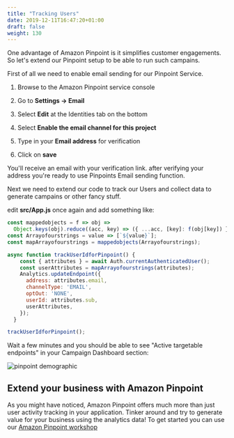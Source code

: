 ```yaml
---
title: "Tracking Users"
date: 2019-12-11T16:47:20+01:00
draft: false
weight: 130
---
```


One advantage of Amazon Pinpoint is it simplifies customer engagements. So let's extend our Pinpoint setup to be able to run such campains. 

First of all we need to enable email sending for our Pinpoint Service.

1. Browse to the Amazon Pinpoint service console

1. Go to **Settings -> Email** 

1. Select **Edit** at the Identities tab on the bottom

1. Select **Enable the email channel for this project**

1. Type in your **Email address** for verification

1. Click on **save**

You'll receive an email with your verification link. after verifying your address you're ready to use Pinpoints Email sending function. 


Next we need to extend our code to track our Users and collect data to generate campains or other fancy stuff. 

edit **src/App.js** once again and add something like: 

```javascript
const mappedobjects = f => obj =>
  Object.keys(obj).reduce((acc, key) => ({ ...acc, [key]: f(obj[key]) }), {});
const Arrayofourstrings = value => [`${value}`];
const mapArrayofourstrings = mappedobjects(Arrayofourstrings);

async function trackUserIdforPinpoint() {
    const { attributes } = await Auth.currentAuthenticatedUser();
    const userAttributes = mapArrayofourstrings(attributes);
    Analytics.updateEndpoint({
      address: attributes.email,      
      channelType: 'EMAIL',      
      optOut: 'NONE',      
      userId: attributes.sub,      
      userAttributes,    
    });
  } 

trackUserIdforPinpoint();
```

Wait a few minutes and you should be able to see "Active targetable endpoints" in your Campaign Dashboard section:

![pinpoint demographic](/images/pinpoint_endpoints.png)


## Extend your business with Amazon Pinpoint

As you might have noticed, Amazon Pinpoint offers much more than just user activity tracking in your application. 
Tinker around and try to generate value for your business using the analytics data! 
To get started you can use our [Amazon Pinpoint workshop](https://www.pinpoint-workshop.com/)